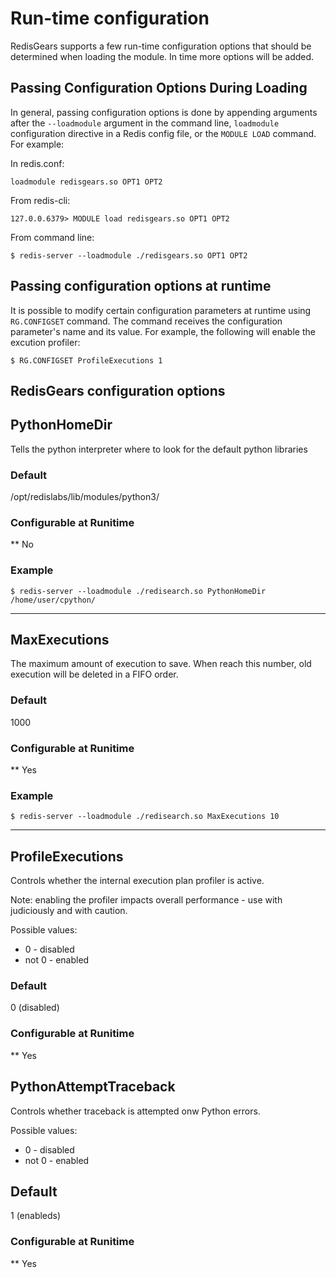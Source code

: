 # Run-time configuration

RedisGears supports a few run-time configuration options that should be determined when loading the module. In time more options will be added.

## Passing Configuration Options During Loading

In general, passing configuration options is done by appending arguments after the `--loadmodule` argument in the command line, `loadmodule` configuration directive in a Redis config file, or the `MODULE LOAD` command. For example:

In redis.conf:

```
loadmodule redisgears.so OPT1 OPT2
```

From redis-cli:

```
127.0.0.6379> MODULE load redisgears.so OPT1 OPT2
```

From command line:

```
$ redis-server --loadmodule ./redisgears.so OPT1 OPT2
```

## Passing configuration options at runtime

It is possible to modify certain configuration parameters at runtime using `RG.CONFIGSET` command. The command receives the configuration parameter's name and its value. For example, the following will enable the excution profiler:
```
$ RG.CONFIGSET ProfileExecutions 1
```

## RedisGears configuration options

## PythonHomeDir

Tells the python interpreter where to look for the default python libraries

### Default

/opt/redislabs/lib/modules/python3/

### Configurable at Runitime

** No

### Example

```
$ redis-server --loadmodule ./redisearch.so PythonHomeDir /home/user/cpython/
```

---

## MaxExecutions

The maximum amount of execution to save. When reach this number, old execution will be deleted in a FIFO order.

### Default

1000

### Configurable at Runitime

** Yes

### Example

```
$ redis-server --loadmodule ./redisearch.so MaxExecutions 10
```

---

## ProfileExecutions

Controls whether the internal execution plan profiler is active.

Note: enabling the profiler impacts overall performance - use with judiciously and with caution.

Possible values:
* 0 - disabled
* not 0 - enabled

### Default

0 (disabled)

### Configurable at Runitime

** Yes

## PythonAttemptTraceback

Controls whether traceback is attempted onw Python errors.

Possible values:
* 0 - disabled
* not 0 - enabled

## Default

1 (enableds)

### Configurable at Runitime

** Yes
